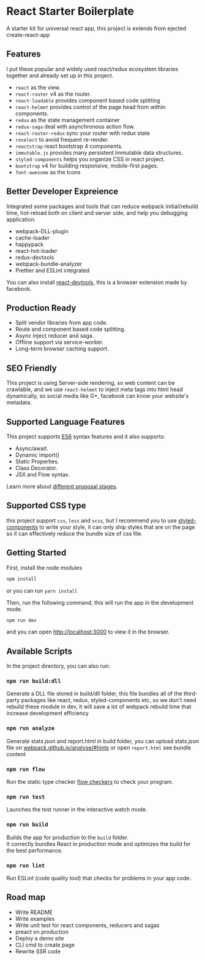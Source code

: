 # React Starter Boilerplate

A starter kit for universal react app, this project is extends from ejected create-react-app

## Features

I put these popular and widely used react/redux ecosystem libraries together and already set up in this project.

* `react` as the view.
* `react-router` v4 as the router.
* `react-loadable` provides component based code splitting
* `react-helmet` provides control of the page head from within components.
* `redux` as the state management container
* `redux-saga` deal with asynchronous action flow.
* `react-router-redux` sync your router with redux state
* `reselect` to avoid frequent re-render.
* `reactstrap` react bootstrap 4 components.
* `immutable.js` provides many persistent Immutable data structures.
* `styled-components` helps you organize CSS in react project.
* `bootstrap` v4 for building responsive, mobile-first pages.
* `font-awesome` as the Icons

## Better Developer Expreience

Integrated some packages and tools that can reduce webpack initial/rebuild time, hot-reload both on client and server side, and help you debugging application.

* webpack-DLL-plugin
* cache-loader
* happypack
* react-hot-loader
* redux-devtools
* webpack-bundle-analyzer
* Prettier and ESLint integrated

You can also install [react-devtools](https://github.com/facebook/react-devtools), this is a browser extension made by facebook.

## Production Ready

* Split vendor libraries from app code.
* Route and component based code splitting.
* Async inject reducer and saga.
* Offline support via service-worker.
* Long-term browser caching support.

## SEO Friendly

This project is using Server-side rendering, so web content can be crawlable, and we use `react-helmet` to inject meta tags into html head dynamically, so social media like G+, facebook can know your website's metadata.

## Supported Language Features

This project supports [ES6](https://github.com/lukehoban/es6features) syntax features and it also supports:

* Async/await.
* Dynamic import()
* Static Properties.
* Class Decorator.
* JSX and Flow syntax.

Learn more about [different proposal stages](https://babeljs.io/docs/plugins/#presets-stage-x-experimental-presets-).

## Supported CSS type

this project support `css`, `less` and `scss`, but I recommend you to use [styled-components](https://github.com/styled-components/styled-components) to write your style, it can only ship styles that are on the page so it can effectively reduce the bundle size of css file.

## Getting Started

First, install the node modules

```bash
npm install
```

or you can run `yarn install`

Then, run the following command, this will run the app in the development mode.

```bash
npm run dev
```

and you can open [http://localhost:3000](http://localhost:3000) to view it in the browser.

## Available Scripts

In the project directory, you can also run:

### `npm run build:dll`

Generate a DLL file stored in build/dll folder, this file bundles all of the third-party packages like react, redux, styled-components etc, so we don't need rebuild these module in dev, it will save a lot of webpack rebuild time that increase development efficiency

### `npm run analyze`

Generate stats.json and report.html in build folder, you can upload stats.json file on [webpack.github.io/analyse/#hints](http://webpack.github.io/analyse/#hints) or open `report.html` see bundle content

### `npm run flow`

Run the static type checker [flow checkers](https://flow.org/en/) to check your program.

### `npm run test`

Launches the test runner in the interactive watch mode.

### `npm run build`

Builds the app for production to the `build` folder.<br>
It correctly bundles React in production mode and optimizes the build for the best performance.

### `npm run lint`

Run ESLint (code quality tool) that checks for problems in your app code.

## Road map

* Write README
* Write examples
* Write unit test for react components, reducers and sagas
* preact on production
* Deploy a demo site
* CLI cmd to create page
* Rewrite SSR code
